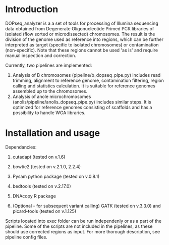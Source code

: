 # Introduction

DOPseq_analyzer is a a set of tools for processing of Illumina sequencing data obtained from Degenerate Oligonucleotide Primed PCR libraries of isolated (flow sorted or microdissected) chromosomes. The result is the division of the genome used as reference into regions, which can be further interpreted as target (specific to isolated chromosomes) or contamination (non-specific). Note that these regions cannot be used 'as is' and require manual inspection and correction.

Currently, two pipelines are implemented: 

1. Analysis of B chromosomes (pipeline/b_dopseq_pipe.py) includes read trimming, alignment to reference genome, contamination filtering, region calling and statistics calculation. It is suitable for reference genomes assembled up to the chromosomes.
2. Analysis of anole microchromosomes (anolis/pipeline/anolis_dopseq_pipe.py) includes similar steps. It is optimized for reference genomes consisting of scaffolds and has a possibility to handle WGA libraries.

# Installation and usage

Dependancies:

1. cutadapt (tested on v.1.6)

2. bowtie2 (tested on v.2.1.0, 2.2.4)

3. Pysam python package (tested on v.0.8.1)

4. bedtools (tested on v.2.17.0)

5. DNAcopy R package 

6. (Optional - for subsequent variant calling) GATK (tested on v.3.3.0) and picard-tools (tested on v.1.125)

Scripts located into exec folder can be run independenly or as a part of the pipeline. Some of the scripts are not included in the pipelines, as these should use corrected regions as input. For more thorough description, see pipeline config files.
